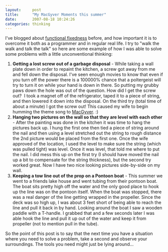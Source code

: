 ```yaml
---
layout:     post
title:      "My MacGyver Moments this summer"
date:       2007-08-18 10:24:26
categories: thinking
---
```

I've blogged about [functional fixedness](http://www.ironboundsoftware.com/blog/2005/08/12/overcoming-functional-fixedness/) before, and how important it is to overcome it both as a programmer and in regular real life. I try to "walk the walk and talk the talk" so here are some example of how I was able to solve some problems with a little unconventional thinking: 

  1. **Getting a lost screw out of a garbage disposal** \- While taking a wall plate down in order to repaint the kitchen, a screw got away from me and fell down the disposal. I've seen enough movies to know that even if you turn off the power there is a 100000% chance that a poltergeist will try to turn it on while your hand is down in there. So putting my grubby paws down the hole was out of the question. How did I get the screw out?  I took a magnet off of the refrigerator, taped it to a piece of string, and then lowered it down into the disposal. On the third try (total time of about a minute) I got the screw out! This caused my wife to begin humming the theme song to [MacGyver](http://en.wikipedia.org/wiki/MacGyver). :)
  2. **Hanging two pictures on the wall so that they are level with each other** \- After the painting was done in the kitchen it was time to hang the pictures back up. I hung the first one then tied a piece of string around the nail and then using a level stretched out the string to rough distance the 2nd picture would be placed from the first one. Once the wife approved of the location, I used the level to make sure the string (which was pulled tight) was level. Once it was level, that told me where to put the nail. I did mess this up on the first try (I should have moved the nail up a bit to compensate for the string thickness), but the second try worked great. Now I have two nice looking pictures side-by-side on my wall.
  3. **Keeping a tow line out of the prop on a Pontoon boat** \- This summer we went to a friends lake house and went tubing from their pontoon boat. The boat sits pretty high off the water and the only good place to hook up the line was on the pontoon itself. When the boat was stopped, there was a real danger of the line getting wrapped in the propeller. Since the deck was so high up, I was about 3 feet short of being able to reach the line and pull it back in by hand. Looking around the boat I saw a wooden paddle with a T-handle. I grabbed that and a few seconds later I was able hook the line and pull it up out of the water and keep it from propeller (not to mention pull in the tube).

So the point of this post is to say that the next time you have a situation where you need to solve a problem, take a second and observe your surroundings. The tools you need might just be lying around...
